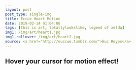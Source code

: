 ```yaml
---
layout: post
post_type: single-img
title: Eccue Heart Motion
date: 2019-02-14 01:04:00
tags: [this is art, totallylookslike, legend of zelda]
img1: /img/art/heart1.jpg
img1_rollover: /img/art/heart2.jpg
source: <a href="http://euccue.tumblr.com/">Euc Reyes</a>
---
```

## Hover your cursor for motion effect!

